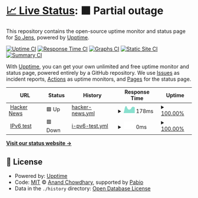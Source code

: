 # [📈 Live Status](https://status.nxapi.us.kg): <!--live status--> **🟧 Partial outage**

This repository contains the open-source uptime monitor and status page for [So Jens](https://status.nxapi.us.kg), powered by [Upptime](https://github.com/upptime/upptime).

[![Uptime CI](https://github.com/somehow22/status/workflows/Uptime%20CI/badge.svg)](https://github.com/somehow22/status/actions?query=workflow%3A%22Uptime+CI%22)
[![Response Time CI](https://github.com/somehow22/status/workflows/Response%20Time%20CI/badge.svg)](https://github.com/somehow22/status/actions?query=workflow%3A%22Response+Time+CI%22)
[![Graphs CI](https://github.com/somehow22/status/workflows/Graphs%20CI/badge.svg)](https://github.com/somehow22/status/actions?query=workflow%3A%22Graphs+CI%22)
[![Static Site CI](https://github.com/somehow22/status/workflows/Static%20Site%20CI/badge.svg)](https://github.com/somehow22/status/actions?query=workflow%3A%22Static+Site+CI%22)
[![Summary CI](https://github.com/somehow22/status/workflows/Summary%20CI/badge.svg)](https://github.com/somehow22/status/actions?query=workflow%3A%22Summary+CI%22)

With [Upptime](https://upptime.js.org), you can get your own unlimited and free uptime monitor and status page, powered entirely by a GitHub repository. We use [Issues](https://github.com/somehow22/status/issues) as incident reports, [Actions](https://github.com/somehow22/status/actions) as uptime monitors, and [Pages](https://status.nxapi.us.kg) for the status page.

<!--start: status pages-->
<!-- This summary is generated by Upptime (https://github.com/upptime/upptime) -->
<!-- Do not edit this manually, your changes will be overwritten -->
<!-- prettier-ignore -->
| URL | Status | History | Response Time | Uptime |
| --- | ------ | ------- | ------------- | ------ |
| <img alt="" src="https://icons.duckduckgo.com/ip3/news.ycombinator.com.ico" height="13"> [Hacker News](https://news.ycombinator.com) | 🟩 Up | [hacker-news.yml](https://github.com/somehow22/status/commits/HEAD/history/hacker-news.yml) | <details><summary><img alt="Response time graph" src="./graphs/hacker-news/response-time-week.png" height="20"> 178ms</summary><br><a href="https://status.nxapi.us.kg/history/hacker-news"><img alt="Response time 178" src="https://img.shields.io/endpoint?url=https%3A%2F%2Fraw.githubusercontent.com%2Fsomehow22%2Fstatus%2FHEAD%2Fapi%2Fhacker-news%2Fresponse-time.json"></a><br><a href="https://status.nxapi.us.kg/history/hacker-news"><img alt="24-hour response time 193" src="https://img.shields.io/endpoint?url=https%3A%2F%2Fraw.githubusercontent.com%2Fsomehow22%2Fstatus%2FHEAD%2Fapi%2Fhacker-news%2Fresponse-time-day.json"></a><br><a href="https://status.nxapi.us.kg/history/hacker-news"><img alt="7-day response time 178" src="https://img.shields.io/endpoint?url=https%3A%2F%2Fraw.githubusercontent.com%2Fsomehow22%2Fstatus%2FHEAD%2Fapi%2Fhacker-news%2Fresponse-time-week.json"></a><br><a href="https://status.nxapi.us.kg/history/hacker-news"><img alt="30-day response time 178" src="https://img.shields.io/endpoint?url=https%3A%2F%2Fraw.githubusercontent.com%2Fsomehow22%2Fstatus%2FHEAD%2Fapi%2Fhacker-news%2Fresponse-time-month.json"></a><br><a href="https://status.nxapi.us.kg/history/hacker-news"><img alt="1-year response time 178" src="https://img.shields.io/endpoint?url=https%3A%2F%2Fraw.githubusercontent.com%2Fsomehow22%2Fstatus%2FHEAD%2Fapi%2Fhacker-news%2Fresponse-time-year.json"></a></details> | <details><summary><a href="https://status.nxapi.us.kg/history/hacker-news">100.00%</a></summary><a href="https://status.nxapi.us.kg/history/hacker-news"><img alt="All-time uptime 100.00%" src="https://img.shields.io/endpoint?url=https%3A%2F%2Fraw.githubusercontent.com%2Fsomehow22%2Fstatus%2FHEAD%2Fapi%2Fhacker-news%2Fuptime.json"></a><br><a href="https://status.nxapi.us.kg/history/hacker-news"><img alt="24-hour uptime 100.00%" src="https://img.shields.io/endpoint?url=https%3A%2F%2Fraw.githubusercontent.com%2Fsomehow22%2Fstatus%2FHEAD%2Fapi%2Fhacker-news%2Fuptime-day.json"></a><br><a href="https://status.nxapi.us.kg/history/hacker-news"><img alt="7-day uptime 100.00%" src="https://img.shields.io/endpoint?url=https%3A%2F%2Fraw.githubusercontent.com%2Fsomehow22%2Fstatus%2FHEAD%2Fapi%2Fhacker-news%2Fuptime-week.json"></a><br><a href="https://status.nxapi.us.kg/history/hacker-news"><img alt="30-day uptime 100.00%" src="https://img.shields.io/endpoint?url=https%3A%2F%2Fraw.githubusercontent.com%2Fsomehow22%2Fstatus%2FHEAD%2Fapi%2Fhacker-news%2Fuptime-month.json"></a><br><a href="https://status.nxapi.us.kg/history/hacker-news"><img alt="1-year uptime 100.00%" src="https://img.shields.io/endpoint?url=https%3A%2F%2Fraw.githubusercontent.com%2Fsomehow22%2Fstatus%2FHEAD%2Fapi%2Fhacker-news%2Fuptime-year.json"></a></details>
| <img alt="" src="https://icons.duckduckgo.com/ip3/null.ico" height="13"> [IPv6 test](forwardemail.net) | 🟥 Down | [i-pv6-test.yml](https://github.com/somehow22/status/commits/HEAD/history/i-pv6-test.yml) | <details><summary><img alt="Response time graph" src="./graphs/i-pv6-test/response-time-week.png" height="20"> 0ms</summary><br><a href="https://status.nxapi.us.kg/history/i-pv6-test"><img alt="Response time 0" src="https://img.shields.io/endpoint?url=https%3A%2F%2Fraw.githubusercontent.com%2Fsomehow22%2Fstatus%2FHEAD%2Fapi%2Fi-pv6-test%2Fresponse-time.json"></a><br><a href="https://status.nxapi.us.kg/history/i-pv6-test"><img alt="24-hour response time 0" src="https://img.shields.io/endpoint?url=https%3A%2F%2Fraw.githubusercontent.com%2Fsomehow22%2Fstatus%2FHEAD%2Fapi%2Fi-pv6-test%2Fresponse-time-day.json"></a><br><a href="https://status.nxapi.us.kg/history/i-pv6-test"><img alt="7-day response time 0" src="https://img.shields.io/endpoint?url=https%3A%2F%2Fraw.githubusercontent.com%2Fsomehow22%2Fstatus%2FHEAD%2Fapi%2Fi-pv6-test%2Fresponse-time-week.json"></a><br><a href="https://status.nxapi.us.kg/history/i-pv6-test"><img alt="30-day response time 0" src="https://img.shields.io/endpoint?url=https%3A%2F%2Fraw.githubusercontent.com%2Fsomehow22%2Fstatus%2FHEAD%2Fapi%2Fi-pv6-test%2Fresponse-time-month.json"></a><br><a href="https://status.nxapi.us.kg/history/i-pv6-test"><img alt="1-year response time 0" src="https://img.shields.io/endpoint?url=https%3A%2F%2Fraw.githubusercontent.com%2Fsomehow22%2Fstatus%2FHEAD%2Fapi%2Fi-pv6-test%2Fresponse-time-year.json"></a></details> | <details><summary><a href="https://status.nxapi.us.kg/history/i-pv6-test">100.00%</a></summary><a href="https://status.nxapi.us.kg/history/i-pv6-test"><img alt="All-time uptime 100.00%" src="https://img.shields.io/endpoint?url=https%3A%2F%2Fraw.githubusercontent.com%2Fsomehow22%2Fstatus%2FHEAD%2Fapi%2Fi-pv6-test%2Fuptime.json"></a><br><a href="https://status.nxapi.us.kg/history/i-pv6-test"><img alt="24-hour uptime 100.00%" src="https://img.shields.io/endpoint?url=https%3A%2F%2Fraw.githubusercontent.com%2Fsomehow22%2Fstatus%2FHEAD%2Fapi%2Fi-pv6-test%2Fuptime-day.json"></a><br><a href="https://status.nxapi.us.kg/history/i-pv6-test"><img alt="7-day uptime 100.00%" src="https://img.shields.io/endpoint?url=https%3A%2F%2Fraw.githubusercontent.com%2Fsomehow22%2Fstatus%2FHEAD%2Fapi%2Fi-pv6-test%2Fuptime-week.json"></a><br><a href="https://status.nxapi.us.kg/history/i-pv6-test"><img alt="30-day uptime 100.00%" src="https://img.shields.io/endpoint?url=https%3A%2F%2Fraw.githubusercontent.com%2Fsomehow22%2Fstatus%2FHEAD%2Fapi%2Fi-pv6-test%2Fuptime-month.json"></a><br><a href="https://status.nxapi.us.kg/history/i-pv6-test"><img alt="1-year uptime 100.00%" src="https://img.shields.io/endpoint?url=https%3A%2F%2Fraw.githubusercontent.com%2Fsomehow22%2Fstatus%2FHEAD%2Fapi%2Fi-pv6-test%2Fuptime-year.json"></a></details>

<!--end: status pages-->

[**Visit our status website →**](https://status.nxapi.us.kg)

## 📄 License

- Powered by: [Upptime](https://github.com/upptime/upptime)
- Code: [MIT](./LICENSE) © [Anand Chowdhary](https://anandchowdhary.com), supported by [Pabio](https://pabio.com)
- Data in the `./history` directory: [Open Database License](https://opendatacommons.org/licenses/odbl/1-0/)
